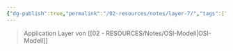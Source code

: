 ```yaml
---
{"dg-publish":true,"permalink":"/02-resources/notes/layer-7/","tags":["netzwerk"],"noteIcon":"","updated":"2024-07-10T14:53:04.483+02:00"}
---
```


> Application Layer von [[02 - RESOURCES/Notes/OSI-Modell\|OSI-Modell]]